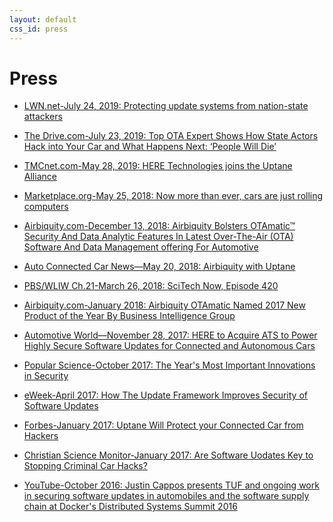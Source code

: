 ```yaml
---
layout: default
css_id: press
---
```


# Press

* [LWN.net-July 24, 2019: Protecting update systems from nation-state attackers](https://lwn.net/Articles/794391/)

* [The Drive.com-July 23, 2019: Top OTA Expert Shows How State Actors Hack into Your Car and What Happens Next: ‘People Will Die’](https://www.thedrive.com/tech/29120/top-ota-expert-shows-how-state-actors-hack-into-your-car-and-what-happens-next-people-will-die?__s=fhb4zzuy2usv5bfnw9cb)

* [TMCnet.com-May 28, 2019: HERE Technologies joins the Uptane Alliance](https://www.tmcnet.com/usubmit/2019/05/28/8963021.htm)

* [Marketplace.org-May 25, 2018: Now more than ever, cars are just rolling computers](https://www.marketplace.org/2018/05/25/tech/now-more-ever-cars-are-just-rolling-computers/)

* [Airbiquity.com-December 13, 2018: Airbiquity Bolsters OTAmatic™ Security And Data Analytic Features In Latest Over-The-Air (OTA) Software And Data Management offering For Automotive](https://www.airbiquity.com/news/press-releases/airbiquity-bolsters-otamatictm-security-and-data-analytic-features-latest-over-air-ota-software-and-data-management-offering-aut)

* [Auto Connected Car News—May 20, 2018: Airbiquity with Uptane](http://www.autoconnectedcar.com/2018/05/automotive-cybersecurity-blockchain-infographic-platform/)

* [PBS/WLIW Ch.21-March 26, 2018: SciTech Now, Episode 420](https://www.scitechnow.org/videos/scitech-now-episode-420/)

* [Airbiquity.com-January 2018: Airbiquity OTAmatic Named 2017 New Product of the Year By Business Intelligence Group](https://www.airbiquity.com/news/press-releases/airbiquity-otamatic-named-2017-new-product-year-business-intelligence-group)

* [Automotive World—November 28, 2017: HERE to Acquire ATS to Power Highly Secure Software Updates for Connected and Autonomous Cars](https://www.automotiveworld.com/news-releases/acquire-ats-power-highly-secure-software-updates-connected-autonomous-cars/)

* [Popular Science-October 2017: The Year's Most Important Innovations in Security](https://www.popsci.com/top-security-innovations-2017)

* [eWeek-April 2017: How The Update Framework Improves Security of Software Updates](http://www.eweek.com/security/how-the-update-framework-improves-security-of-software-updates)

* [Forbes-January 2017: Uptane Will Protect your Connected Car from Hackers](https://www.forbes.com/sites/leemathews/2017/01/19/uptane-will-protect-your-connected-car-from-hackers/#22941cef19be)

* [Christian Science Monitor-January 2017: Are Software Uodates Key to Stopping
Criminal Car Hacks?](https://www.csmonitor.com/World/Passcode/2017/0118/Are-software-updates-key-to-stopping-criminal-car-hacks)

* [YouTube-October 2016: Justin Cappos presents TUF and ongoing work in securing software updates in automobiles and the software supply chain at Docker's Distributed Systems Summit 2016 ](https://www.youtube.com/watch?v=Aryr0O6H_2U&list=PLkA60AVN3hh8oPas3cq2VA9xB7WazcIgs&index=9)
